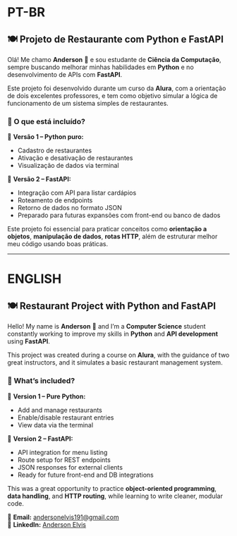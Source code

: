 # PT-BR

## 🍽️ Projeto de Restaurante com Python e FastAPI

Olá! Me chamo **Anderson** 👋 e sou estudante de **Ciência da Computação**, sempre buscando melhorar minhas habilidades em **Python** e no desenvolvimento de APIs com **FastAPI**.

Este projeto foi desenvolvido durante um curso da **Alura**, com a orientação de dois excelentes professores, e tem como objetivo simular a lógica de funcionamento de um sistema simples de restaurantes.

### 🚀 O que está incluído?

🔹 **Versão 1 – Python puro:**  
- Cadastro de restaurantes  
- Ativação e desativação de restaurantes  
- Visualização de dados via terminal  

🔹 **Versão 2 – FastAPI:**  
- Integração com API para listar cardápios  
- Roteamento de endpoints  
- Retorno de dados no formato JSON  
- Preparado para futuras expansões com front-end ou banco de dados

Este projeto foi essencial para praticar conceitos como **orientação a objetos**, **manipulação de dados**, **rotas HTTP**, além de estruturar melhor meu código usando boas práticas.

---

# ENGLISH

## 🍽️ Restaurant Project with Python and FastAPI

Hello! My name is **Anderson** 👋 and I’m a **Computer Science** student constantly working to improve my skills in **Python** and **API development** using **FastAPI**.

This project was created during a course on **Alura**, with the guidance of two great instructors, and it simulates a basic restaurant management system.

### 🚀 What’s included?

🔹 **Version 1 – Pure Python:**  
- Add and manage restaurants  
- Enable/disable restaurant entries  
- View data via the terminal  

🔹 **Version 2 – FastAPI:**  
- API integration for menu listing  
- Route setup for REST endpoints  
- JSON responses for external clients  
- Ready for future front-end and DB integrations

This was a great opportunity to practice **object-oriented programming**, **data handling**, and **HTTP routing**, while learning to write cleaner, modular code.

📧 **Email:** [andersonelvis191@gmail.com](mailto:andersonelvis191@gmail.com)   
🔗 **LinkedIn:** [Anderson Elvis](https://linkedin.com/in/anderson-elvis-8a8406227)
